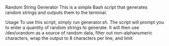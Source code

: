 Random String Generator
This is a simple Bash script that generates random strings and outputs them to the terminal.

Usage
To use this script, simply run generator.sh.
The script will prompt you to enter a quantity of random strings to generate.
It will then use /dev/urandom as a source of random data, filter out non-alphanumeric characters, wrap the output to 8 characters per line, and limit
